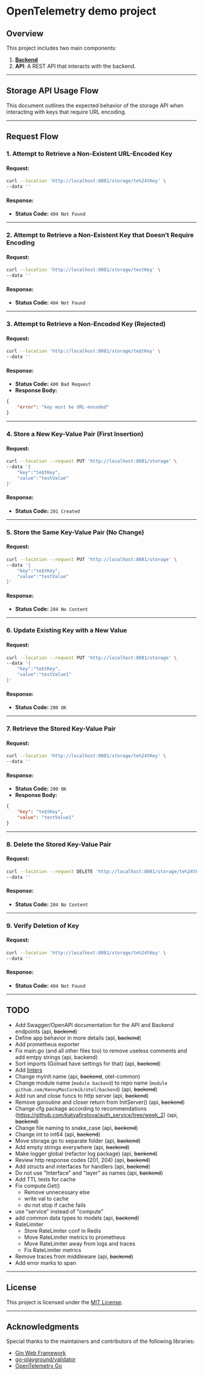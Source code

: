 
# OpenTelemetry demo project

## Overview
This project includes two main components:
1. [**Backend**](https://github.com/KennyMacCormik/otel/tree/main/backend)
2. **API**: A REST API that interacts with the backend.

---

## Storage API Usage Flow

This document outlines the expected behavior of the storage API when interacting with keys that require URL encoding.

---

## Request Flow

### **1. Attempt to Retrieve a Non-Existent URL-Encoded Key**

#### Request:
```sh
curl --location 'http://localhost:8081/storage/te%24tKey' \
--data ''
```

#### Response:
- **Status Code:** `404 Not Found`

---

### **2. Attempt to Retrieve a Non-Existent Key that Doesn’t Require Encoding**

#### Request:
```sh
curl --location 'http://localhost:8081/storage/testKey' \
--data ''
```

#### Response:
- **Status Code:** `404 Not Found`

---

### **3. Attempt to Retrieve a Non-Encoded Key (Rejected)**

#### Request:
```sh
curl --location 'http://localhost:8081/storage/te$tKey' \
--data ''
```

#### Response:
- **Status Code:** `400 Bad Request`
- **Response Body:**
```json
{
    "error": "key must be URL-encoded"
}
```

---

### **4. Store a New Key-Value Pair (First Insertion)**

#### Request:
```sh
curl --location --request PUT 'http://localhost:8081/storage' \
--data '{
    "key":"te$tKey",
    "value":"testValue"
}'
```

#### Response:
- **Status Code:** `201 Created`

---

### **5. Store the Same Key-Value Pair (No Change)**

#### Request:
```sh
curl --location --request PUT 'http://localhost:8081/storage' \
--data '{
    "key":"te$tKey",
    "value":"testValue"
}'
```

#### Response:
- **Status Code:** `204 No Content`

---

### **6. Update Existing Key with a New Value**

#### Request:
```sh
curl --location --request PUT 'http://localhost:8081/storage' \
--data '{
    "key":"te$tKey",
    "value":"testValue1"
}'
```

#### Response:
- **Status Code:** `200 OK`

---

### **7. Retrieve the Stored Key-Value Pair**

#### Request:
```sh
curl --location 'http://localhost:8081/storage/te%24tKey' \
--data ''
```

#### Response:
- **Status Code:** `200 OK`
- **Response Body:**
```json
{
    "key": "te$tKey",
    "value": "testValue1"
}
```

---

### **8. Delete the Stored Key-Value Pair**

#### Request:
```sh
curl --location --request DELETE 'http://localhost:8081/storage/te%24tKey' \
--data ''
```

#### Response:
- **Status Code:** `204 No Content`

---

### **9. Verify Deletion of Key**

#### Request:
```sh
curl --location 'http://localhost:8081/storage/te%24tKey' \
--data ''
```

#### Response:
- **Status Code:** `404 Not Found`

---

## TODO

- Add Swagger/OpenAPI documentation for the API and Backend endpoints (api, ~~backend~~)
- Define app behavior in more details (api, ~~backend~~)
- Add prometheus exporter
- Fix main.go (and all other files too) to remove useless comments and add emtpy strings (api, backend)
- Sort imports (Golnad have settings for that) (api, ~~backend~~)
- Add [linters](https://golangci-lint.run/usage/linters/)
- Change myinit name (api, ~~backend~~, otel-common)
- Change module name (`module backend`) to repo name (`module github.com/KennyMacCormik/otel/backend`) (api, ~~backend~~)
- Add run and close funcs to http server (api, ~~backend~~)
- Remove goroutine and closer return from InitServer() (api, ~~backend~~)
- Change cfg package according to recommendations (https://github.com/katyafirstova/auth_service/tree/week_2) (api, ~~backend~~)
- Change file naming to snake_case (api, ~~backend~~)
- Change int to int64 (api, ~~backend~~)
- Move storage.go to separate folder (api, ~~backend~~)
- Add empty strings everywhere (api, ~~backend~~)
- Make logger global (refactor log package) (api, ~~backend~~)
- Review http response codes (201, 204) (api, ~~backend~~)
- Add structs and interfaces for handlers (api, ~~backend~~)
- Do not use "Interface" and "layer" as names (api, ~~backend~~)
- Add TTL tests for cache
- Fix compute.Get()
  - Remove unnecessary else
  - write val to cache
  - do not stop if cache fails
- use "service" instead of "compute"
- add common data types to models (api, ~~backend~~)
- RateLimiter
  - Store RateLimiter conf in Redis
  - Move RateLimiter metrics to prometheus
  - Move RateLimiter away from logs and traces
  - Fix RateLimiter metrics
- Remove traces from middleware (api, ~~backend~~)
- Add error marks to span

---

## License
This project is licensed under the [MIT License](https://opensource.org/licenses/MIT).

---

## Acknowledgments
Special thanks to the maintainers and contributors of the following libraries:
- [Gin Web Framework](https://github.com/gin-gonic/gin)
- [go-playground/validator](https://github.com/go-playground/validator)
- [OpenTelemetry Go](https://github.com/open-telemetry/opentelemetry-go)
